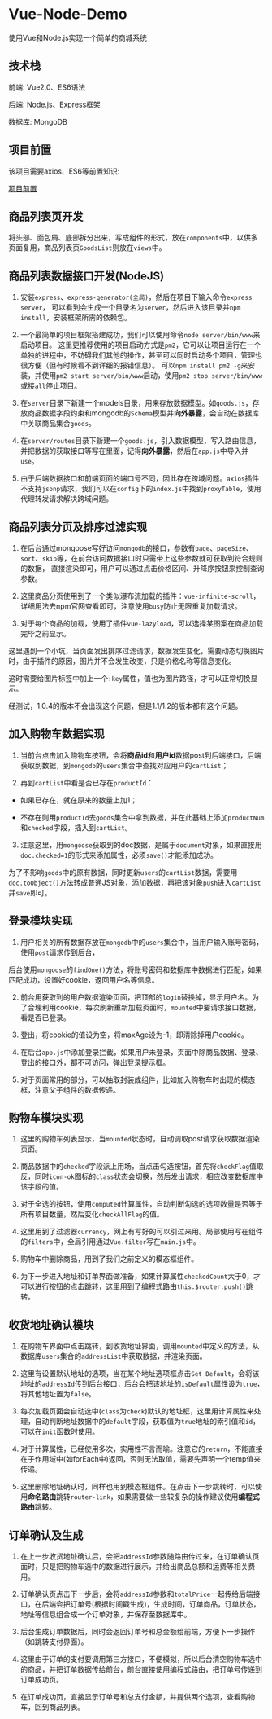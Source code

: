 # Vue-Node-Demo
使用Vue和Node.js实现一个简单的商城系统


## 技术栈

前端: Vue2.0、ES6语法

后端: Node.js、Express框架

数据库: MongoDB


## 项目前置

该项目需要axios、ES6等前置知识:

[项目前置](./pre-notes.md)


## 商品列表页开发

将头部、面包屑、底部拆分出来，写成组件的形式，放在`components`中，以供多页面复用，商品列表页`GoodsList`则放在`views`中。


## 商品列表数据接口开发(NodeJS)

1. 安装`express`、`express-generator(全局)`，然后在项目下输入命令`express server`，
可以看到会生成一个目录名为`server`，然后进入该目录并`npm install`，安装框架所需的依赖包。

2. 一个最简单的项目框架搭建成功，我们可以使用命令`node server/bin/www`来启动项目。
这里更推荐使用的项目启动方式是`pm2`，它可以让项目运行在一个单独的进程中，不妨碍我们其他的操作，甚至可以同时启动多个项目，管理也很方便（但有时候看不到详细的报错信息）。
可以`npm install pm2 -g`来安装，并使用`pm2 start server/bin/www`启动，使用`pm2 stop server/bin/www`或接`all`停止项目。

3. 在`server`目录下新建一个models目录，用来存放数据模型。如`goods.js`，存放商品数据字段约束和mongodb的`Schema`模型并**向外暴露**，会自动在数据库中关联商品集合`goods`。

4. 在`server/routes`目录下新建一个`goods.js`，引入数据模型，写入路由信息，并把数据的获取接口等写在里面，记得**向外暴露**，然后在`app.js`中导入并`use`。

5. 由于后端数据接口和前端页面的端口号不同，因此存在跨域问题。`axios`插件不支持`jsonp`请求，我们可以在`config`下的`index.js`中找到`proxyTable`，使用代理转发请求解决跨域问题。


## 商品列表分页及排序过滤实现

1. 在后台通过mongoose写好访问`mongodb`的接口，参数有`page`、`pageSize`、`sort`、`skip`等，在前台访问数据接口时只需带上这些参数就可获取到符合规则的数据，
直接渲染即可，用户可以通过点击价格区间、升降序按钮来控制查询参数。

2. 这里商品分页使用到了一个类似瀑布流加载的插件：`vue-infinite-scroll`，详细用法去npm官网查看即可，注意使用`busy`防止无限重复加载请求。

3. 对于每个商品的加载，使用了插件`vue-lazyload`，可以选择某图案在商品加载完毕之前显示。

  这里遇到一个小坑，当页面发出排序过滤请求，数据发生变化，需要动态切换图片时，由于插件的原因，图片并不会发生改变，只是价格名称等信息变化。

  这时需要给图片标签中加上一个`:key`属性，值也为图片路径，才可以正常切换显示。

  经测试，1.0.4的版本不会出现这个问题，但是1.1/1.2的版本都有这个问题。


## 加入购物车数据实现

1. 当前台点击加入购物车按钮，会将**商品id**和**用户id**数据post到后端接口，后端获取到数据，到`mongodb`的`users`集合中查找对应用户的`cartList`；

2. 再到`cartList`中看是否已存在`productId`：

  - 如果已存在，就在原来的数量上加1；

  - 不存在则用`productId`去`goods`集合中拿到数据，并在此基础上添加`productNum`和`checked`字段，插入到`cartList`。

3. 注意这里，用`mongoose`获取到的doc数据，是属于`document`对象，如果直接用`doc.checked=1`的形式来添加属性，必须`save()`才能添加成功。

  为了不影响`goods`中的原有数据，同时更新`users`的`cartList`数据，需要用`doc.toObject()`方法转成普通JS对象，添加数据，再把该对象`push`进入`cartList`并`save`即可。


## 登录模块实现

1. 用户相关的所有数据存放在`mongodb`中的`users`集合中，当用户输入账号密码，使用`post`请求传到后台，

  后台使用`mongoose`的`findOne()`方法，将账号密码和数据库中数据进行匹配，如果匹配成功，设置好cookie，返回用户名等信息。

2. 前台用获取到的用户数据渲染页面，把顶部的`login`替换掉，显示用户名。为了合理利用cookie，每次刷新重新加载页面时，`mounted`中要请求接口数据，看是否已登录。

3. 登出，将cookie的值设为空，将maxAge设为-1，即清除掉用户cookie。

4. 在后台`app.js`中添加登录拦截，如果用户未登录，页面中除商品数据、登录、登出的接口外，都不可访问，弹出登录提示框。

5. 对于页面常用的部分，可以抽取封装成组件，比如加入购物车时出现的模态框，注意父子组件的数据传递。


## 购物车模块实现

1. 这里的购物车列表显示，当`mounted`状态时，自动调取post请求获取数据渲染页面。

2. 商品数据中的`checked`字段派上用场，当点击勾选按钮，首先将`checkFlag`值取反，同时`icon-ok`图标的`class`状态会切换，然后发出请求，相应改变数据库中该字段的值。

3. 对于全选的按钮，使用`computed`计算属性，自动判断勾选的选项数量是否等于所有项目数量，然后变化`checkAllFlag`的值。

4. 这里用到了过滤器`currency`，网上有写好的可以引过来用。局部使用写在组件的`filters`中，全局引用通过`Vue.filter`写在`main.js`中。

5. 购物车中删除商品，用到了我们之前定义的模态框组件。

6. 为下一步进入地址和订单界面做准备，如果计算属性`checkedCount`大于0，才可以进行按钮的点击跳转，这里用到了编程式路由`this.$router.push()`跳转。


## 收货地址确认模块

1. 在购物车界面中点击跳转，到收货地址界面，调用`mounted`中定义的方法，从数据库`users`集合的`addressList`中获取数据，并渲染页面。

2. 这里有设置默认地址的选项，当在某个地址选项框点击`Set Default`，会将该地址的`addressId`传到后台接口，后台会把该地址的`isDefault`属性设为`true`，将其他地址置为`false`。

3. 每次加载页面会自动选中(`class`为`check`)默认的地址框，这里用计算属性来处理，自动判断地址数据中的`default`字段，获取值为`true`地址的索引值和`id`，可以在`init`函数时使用。

4. 对于计算属性，已经使用多次，实用性不言而喻。注意它的`return`，不能直接在子作用域中(如forEach中)返回，否则无法取值，需要先声明一个temp值来传递。

5. 这里删除地址确认时，同样也用到模态框组件。在点击下一步跳转时，可以使用**命名路由**跳转`router-link`，如果需要做一些较复杂的操作建议使用**编程式路由**跳转。


## 订单确认及生成

1. 在上一步收货地址确认后，会把`addressId`参数随路由传过来，在订单确认页面时，只是把购物车选中的数据进行展示，并给出商品总额和运费等相关费用。

2. 订单确认页点击下一步后，会将`addressId`参数和`totalPrice`一起传给后端接口，在后端会把订单号(根据时间戳生成)，生成时间，订单商品，订单状态，地址等信息组合成一个订单对象，并保存至数据库中。

3. 后台生成订单数据后，同时会返回订单号和总金额给前端，方便下一步操作（如跳转支付界面）。

4. 这里由于订单的支付要调用第三方接口，不便模拟，所以后台清空购物车选中的商品，并把订单数据传给前台，前台直接使用编程式路由，把订单号传递到订单成功页。

5. 在订单成功页，直接显示订单号和总支付金额，并提供两个选项，查看购物车，回到商品列表。





